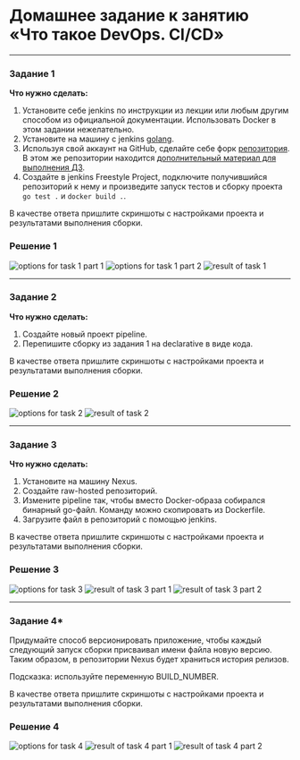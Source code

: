 # Домашнее задание к занятию «Что такое DevOps. СI/СD»

---

### Задание 1

**Что нужно сделать:**

1. Установите себе jenkins по инструкции из лекции или любым другим способом из официальной документации. Использовать Docker в этом задании нежелательно.
2. Установите на машину с jenkins [golang](https://golang.org/doc/install).
3. Используя свой аккаунт на GitHub, сделайте себе форк [репозитория](https://github.com/netology-code/sdvps-materials.git). В этом же репозитории находится [дополнительный материал для выполнения ДЗ](https://github.com/netology-code/sdvps-materials/blob/main/CICD/8.2-hw.md).
3. Создайте в jenkins Freestyle Project, подключите получившийся репозиторий к нему и произведите запуск тестов и сборку проекта ```go test .``` и  ```docker build .```.

В качестве ответа пришлите скриншоты с настройками проекта и результатами выполнения сборки.

### Решение 1

![options for task 1 part 1](https://github.com/murtazinilyas/8.2_CI-CD_mia/blob/main/screenshots/t1opt1.png)
![options for task 1 part 2](https://github.com/murtazinilyas/8.2_CI-CD_mia/blob/main/screenshots/t1opt2.png)
![result of task 1](https://github.com/murtazinilyas/8.2_CI-CD_mia/blob/main/screenshots/t1fin.png)

---

### Задание 2

**Что нужно сделать:**

1. Создайте новый проект pipeline.
2. Перепишите сборку из задания 1 на declarative в виде кода.

В качестве ответа пришлите скриншоты с настройками проекта и результатами выполнения сборки.

### Решение 2

![options for task 2](https://github.com/murtazinilyas/8.2_CI-CD_mia/blob/main/screenshots/t2opt.png)
![result of task 2](https://github.com/murtazinilyas/8.2_CI-CD_mia/blob/main/screenshots/t2fin.png)

---

### Задание 3

**Что нужно сделать:**

1. Установите на машину Nexus.
1. Создайте raw-hosted репозиторий.
1. Измените pipeline так, чтобы вместо Docker-образа собирался бинарный go-файл. Команду можно скопировать из Dockerfile.
1. Загрузите файл в репозиторий с помощью jenkins.

В качестве ответа пришлите скриншоты с настройками проекта и результатами выполнения сборки.

### Решение 3

![options for task 3](https://github.com/murtazinilyas/8.2_CI-CD_mia/blob/main/screenshots/t3opt.png)
![result of task 3 part 1](https://github.com/murtazinilyas/8.2_CI-CD_mia/blob/main/screenshots/t3fin1.png)
![result of task 3 part 2](https://github.com/murtazinilyas/8.2_CI-CD_mia/blob/main/screenshots/t3fin2.png)

---

### Задание 4*

Придумайте способ версионировать приложение, чтобы каждый следующий запуск сборки присваивал имени файла новую версию. Таким образом, в репозитории Nexus будет храниться история релизов.

Подсказка: используйте переменную BUILD_NUMBER.

В качестве ответа пришлите скриншоты с настройками проекта и результатами выполнения сборки.

### Решение 4

![options for task 4](https://github.com/murtazinilyas/8.2_CI-CD_mia/blob/main/screenshots/t4opt.png)
![result of task 4 part 1](https://github.com/murtazinilyas/8.2_CI-CD_mia/blob/main/screenshots/t4fin1.png)
![result of task 4 part 2](https://github.com/murtazinilyas/8.2_CI-CD_mia/blob/main/screenshots/t4fin2.png)

